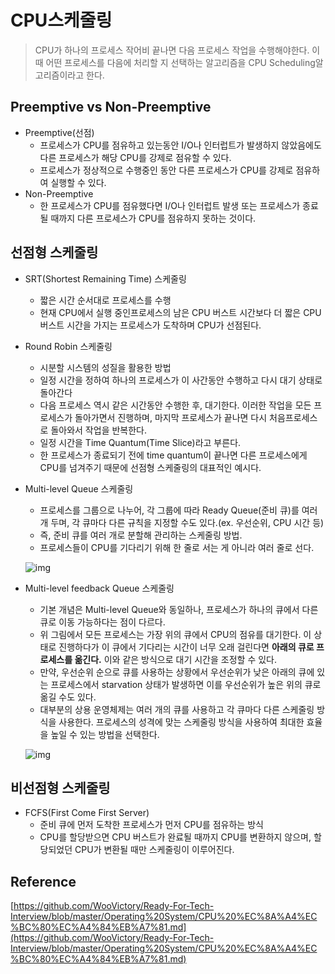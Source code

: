 # CPU스케줄링

> CPU가 하나의 프로세스 작어비 끝나면 다음 프로세스 작업을 수행해야한다. 이때 어떤 프로세스를 다음에 처리할 지 선택하는 알고리즘을 CPU Scheduling알고리즘이라고 한다. 

## Preemptive vs Non-Preemptive

* Preemptive(선점)
  * 프로세스가 CPU를 점유하고 있는동안 I/O나 인터럽트가 발생하지 않았음에도 다른 프로세스가 해당 CPU를 강제로 점유할 수 있다.
  * 프로세스가 정상적으로 수행중인 동안 다른 프로세스가 CPU를 강제로 점유하여 실행할 수 있다.
* Non-Preemptive
  * 한 프로세스가 CPU를 점유했다면 I/O나 인터럽트 발생 또는 프로세스가 종료될 때까지 다른 프로세스가 CPU를 점유하지 못하는 것이다.

## 선점형 스케줄링

* SRT(Shortest Remaining Time) 스케줄링

  * 짧은 시간 순서대로 프로세스를 수행
  * 현재 CPU에서 실행 중인프로세스의 남은 CPU 버스트 시간보다 더 짧은 CPU버스트 시간을 가지는 프로세스가 도착하며 CPU가 선점된다.

* Round Robin 스케줄링

  * 시분할 시스템의 성질을 활용한 방법
  * 일정 시간을 정하여 하나의 프로세스가 이 사간동안 수행하고 다시 대기 상태로 돌아간다
  * 다음 프로세스 역시 같은 시간동안 수행한 후, 대기한다. 이러한 작업을 모든 프로세스가 돌아가면서 진행하며, 마지막 프로세스가 끝나면 다시 처음프로세스로 돌아와서 작업을 반복한다.
  * 일정 시간을 Time Quantum(Time Slice)라고 부른다.
  * 한 프로세스가 종료되기 전에 time quantum이 끝나면 다른 프로세스에게 CPU를 넘겨주기 때문에 선점형 스케줄링의 대표적인 예시다.

* Multi-level Queue 스케줄링
  * 프로세스를 그룹으로 나누어, 각 그룹에 따라 Ready Queue(준비 큐)를 여러 개 두며, 각 큐마다 다른 규칙을 지정할 수도 있다.(ex. 우선순위, CPU 시간 등)
  * 즉, 준비 큐를 여러 개로 분할해 관리하는 스케줄링 방법.
  * 프로세스들이 CPU를 기다리기 위해 한 줄로 서는 게 아니라 여러 줄로 선다.

  ![img](CPU스케줄링.assets/53879673-5e979880-4052-11e9-9f9b-e8bfec7c9be6.png)

* Multi-level feedback Queue 스케줄링
  * 기본 개념은 Multi-level Queue와 동일하나, 프로세스가 하나의 큐에서 다른 큐로 이동 가능하다는 점이 다르다.
  * 위 그림에서 모든 프로세스는 가장 위의 큐에서 CPU의 점유를 대기한다. 이 상태로 진행하다가 이 큐에서 기다리는 시간이 너무 오래 걸린다면 **아래의 큐로 프로세스를 옮긴다.** 이와 같은 방식으로 대기 시간을 조정할 수 있다.
  * 만약, 우선순위 순으로 큐를 사용하는 상황에서 우선순위가 낮은 아래의 큐에 있는 프로세스에서 starvation 상태가 발생하면 이를 우선순위가 높은 위의 큐로 옮길 수도 있다.
  * 대부분의 상용 운영체제는 여러 개의 큐를 사용하고 각 큐마다 다른 스케줄링 방식을 사용한다. 프로세스의 성격에 맞는 스케줄링 방식을 사용하여 최대한 효율을 높일 수 있는 방법을 선택한다.

  ![img](CPU스케줄링.assets/53879675-5f302f00-4052-11e9-86a2-c02ee03bac64.png)

## 비선점형 스케줄링

* FCFS(First Come First Server)
  * 준비 큐에 먼저 도착한 프로세스가 먼저 CPU를 점유하는 방식
  * CPU를 할당받으면 CPU 버스트가 완료될 때까지 CPU를 변환하지 않으며, 할당되었던 CPU가 변환될 때만 스케줄링이 이루어진다.





## Reference

[https://github.com/WooVictory/Ready-For-Tech-Interview/blob/master/Operating%20System/CPU%20%EC%8A%A4%EC%BC%80%EC%A4%84%EB%A7%81.md](https://github.com/WooVictory/Ready-For-Tech-Interview/blob/master/Operating%20System/CPU%20%EC%8A%A4%EC%BC%80%EC%A4%84%EB%A7%81.md)

